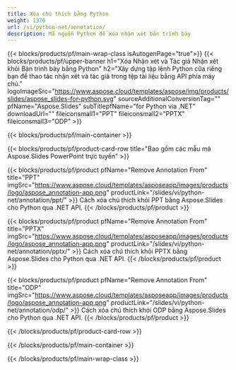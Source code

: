 ```yaml
---
title: Xóa chú thích bằng Python
weight: 1370
url: /vi/python-net/annotation/
description: Mã nguồn Python để xóa nhận xét bản trình bày
---
```


{{< blocks/products/pf/main-wrap-class isAutogenPage="true">}}
{{< blocks/products/pf/upper-banner h1="Xóa Nhận xét và Tác giả Nhận xét khỏi Bản trình bày bằng Python" h2="Xây dựng tập lệnh Python của riêng bạn để thao tác nhận xét và tác giả trong tệp tài liệu bằng API phía máy chủ." logoImageSrc="https://www.aspose.cloud/templates/aspose/img/products/slides/aspose_slides-for-python.svg" sourceAdditionalConversionTag="" pfName="Aspose.Slides" subTitlepfName="for Python via .NET" downloadUrl="" fileiconsmall1="PPT" fileiconsmall2="PPTX" fileiconsmall3="ODP" >}}

{{< blocks/products/pf/main-container >}}

{{< blocks/products/pf/product-card-row title="Bao gồm các mẫu mã Aspose.Slides PowerPoint trực tuyến" >}}

{{< blocks/products/pf/product pfName="Remove Annotation From" title="PPT" imgSrc="https://www.aspose.cloud/templates/asposeapp/images/products/logo/aspose_annotation-app.png" productLink="/slides/vi/python-net/annotation/ppt/" >}}
Cách xóa chú thích khỏi PPT bằng Aspose.Slides cho Python qua .NET API.
{{< /blocks/products/pf/product >}}

{{< blocks/products/pf/product pfName="Remove Annotation From" title="PPTX" imgSrc="https://www.aspose.cloud/templates/asposeapp/images/products/logo/aspose_annotation-app.png" productLink="/slides/vi/python-net/annotation/pptx/" >}}
Cách xóa chú thích khỏi PPTX bằng Aspose.Slides cho Python qua .NET API.
{{< /blocks/products/pf/product >}}

{{< blocks/products/pf/product pfName="Remove Annotation From" title="ODP" imgSrc="https://www.aspose.cloud/templates/asposeapp/images/products/logo/aspose_annotation-app.png" productLink="/slides/vi/python-net/annotation/odp/" >}}
Cách xóa chú thích khỏi ODP bằng Aspose.Slides cho Python qua .NET API.
{{< /blocks/products/pf/product >}}

{{< /blocks/products/pf/product-card-row >}}

{{< /blocks/products/pf/main-container >}}
    
{{< /blocks/products/pf/main-wrap-class >}}
